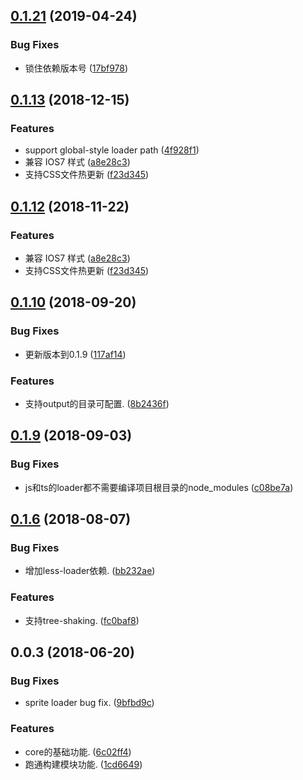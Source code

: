 <a name="0.1.21"></a>
## [0.1.21](https://github.com/cpselvis/builder-webpack-core/compare/v0.1.20...v0.1.21) (2019-04-24)


### Bug Fixes

* 锁住依赖版本号 ([17bf978](https://github.com/cpselvis/builder-webpack-core/commit/17bf978))



<a name="0.1.13"></a>
## [0.1.13](https://github.com/cpselvis/builder-webpack-core/compare/v0.1.10...v0.1.13) (2018-12-15)


### Features

* support global-style loader path ([4f928f1](https://github.com/cpselvis/builder-webpack-core/commit/4f928f1))
* 兼容 IOS7 样式 ([a8e28c3](https://github.com/cpselvis/builder-webpack-core/commit/a8e28c3))
* 支持CSS文件热更新 ([f23d345](https://github.com/cpselvis/builder-webpack-core/commit/f23d345))



<a name="0.1.12"></a>
## [0.1.12](https://github.com/cpselvis/builder-webpack-core/compare/v0.1.10...v0.1.12) (2018-11-22)


### Features

* 兼容 IOS7 样式 ([a8e28c3](https://github.com/cpselvis/builder-webpack-core/commit/a8e28c3))
* 支持CSS文件热更新 ([f23d345](https://github.com/cpselvis/builder-webpack-core/commit/f23d345))



<a name="0.1.10"></a>
## [0.1.10](https://github.com/cpselvis/builder-webpack-core/compare/v0.1.9...v0.1.10) (2018-09-20)


### Bug Fixes

* 更新版本到0.1.9 ([117af14](https://github.com/cpselvis/builder-webpack-core/commit/117af14))


### Features

* 支持output的目录可配置. ([8b2436f](https://github.com/cpselvis/builder-webpack-core/commit/8b2436f))



<a name="0.1.9"></a>
## [0.1.9](https://github.com/cpselvis/builder-webpack-core/compare/v0.1.8...v0.1.9) (2018-09-03)


### Bug Fixes

* js和ts的loader都不需要编译项目根目录的node_modules ([c08be7a](https://github.com/cpselvis/builder-webpack-core/commit/c08be7a))



<a name="0.1.6"></a>
## [0.1.6](https://github.com/cpselvis/builder-webpack-core/compare/v0.1.3...v0.1.6) (2018-08-07)


### Bug Fixes

* 增加less-loader依赖. ([bb232ae](https://github.com/cpselvis/builder-webpack-core/commit/bb232ae))


### Features

* 支持tree-shaking. ([fc0baf8](https://github.com/cpselvis/builder-webpack-core/commit/fc0baf8))



<a name="0.0.3"></a>
## 0.0.3 (2018-06-20)


### Bug Fixes

* sprite loader bug fix. ([9bfbd9c](https://github.com/cpselvis/builder-webpack-core/commit/9bfbd9c))


### Features

* core的基础功能. ([6c02ff4](https://github.com/cpselvis/builder-webpack-core/commit/6c02ff4))
* 跑通构建模块功能. ([1cd6649](https://github.com/cpselvis/builder-webpack-core/commit/1cd6649))



